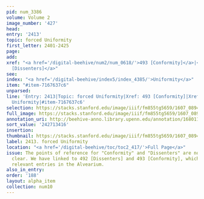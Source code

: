 ```yaml
---
pid: num_3386
volume: Volume 2
image_number: '427'
head:
entry: '2413'
topic: forced Uniformity
first_letter: 2401-2425
page:
add:
xref: "<a href='/digital-beehive/num2/num_0618/'>493 [Conformity]</a>|<a href='/digital-beehive/num2/num_0617/'>492
  [Dissenters]</a>"
see:
index: "<a href='/digital-beehive/index5/index_4385/'>Uniformity</a>"
item: "#item-7167637c6"
unparsed:
line: 'Entry: 2413|Topic: forced Uniformity|Xref: 493 [Conformity]|Xref: 492 [Dissenters]|Index:
  Uniformity|#item-7167637c6'
selection: https://stacks.stanford.edu/image/iiif/fm855tg5659/1607_0894/499,3416,2863,542/full/0/default.jpg
full_image: https://stacks.stanford.edu/image/iiif/fm855tg5659/1607_0894/full/full/0/default.jpg
annotation_uri: http://beehive-anno.library.upenn.edu/annotation/1680110639767
sort_value: '242713416'
insertion:
thumbnail: https://stacks.stanford.edu/image/iiif/fm855tg5659/1607_0894/499,3416,600,180/250,/0/default.jpg
label: 2413. forced Uniformity
location: "<a href='/digital-beehive/toc/toc2_417/'>Full Page</a>"
issue: The points of reference for "Conformity" and "Dissenters" are not entirely
  clear. We have linked to 492 [Dissenters] and 493 [Conformity], which are the most
  relevant entries in the Alvearium.
also_in_entry:
order: '188'
layout: alpha_item
collection: num10
---
```

